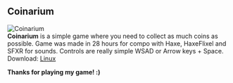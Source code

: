 Coinarium 
---------------
![Coinarium](http://i.imgur.com/33WefJm.png)<br />
**Coinarium** is a simple game where you need to collect as much coins as possible. Game was made in 28 hours for compo with Haxe, HaxeFlixel and SFXR for sounds. Controls are really simple WSAD or Arrow keys + Space. 
Download: [Linux](https://www.dropbox.com/s/5p2j03tgdju4qr8/Coinarium%28Linux%29.zip?dl=0)

**Thanks for playing my game! :)**